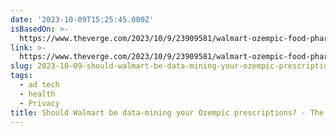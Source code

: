 ```yaml
---
date: '2023-10-09T15:25:45.000Z'
isBasedOn: >-
  https://www.theverge.com/2023/10/9/23909581/walmart-ozempic-food-pharmacy-market-research-privacy
link: >-
  https://www.theverge.com/2023/10/9/23909581/walmart-ozempic-food-pharmacy-market-research-privacy
slug: 2023-10-09-should-walmart-be-data-mining-your-ozempic-prescriptions-the-verge
tags:
  - ad tech
  - health
  - Privacy
title: Should Walmart be data-mining your Ozempic prescriptions? - The Verge
---
```


